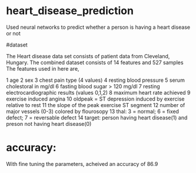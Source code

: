 # heart_disease_prediction

Used neural networks to predict whether a person is having a heart disease or not



#dataset

The Heart disease data set consists of patient data from Cleveland, Hungary. The combined dataset consists of 14 features and 527 samples  The features used in here are,

1 age
2 sex
3 chest pain type (4 values)
4 resting blood pressure
5 serum cholestoral in mg/dl
6 fasting blood sugar > 120 mg/dl
7 resting electrocardiographic results (values 0,1,2)
8 maximum heart rate achieved
9 exercise induced angina
10 oldpeak = ST depression induced by exercise relative to rest
11 the slope of the peak exercise ST segment
12 number of major vessels (0-3) colored by flourosopy
13 thal: 3 = normal; 6 = fixed defect; 7 = reversable defect
14 target: person having heart disease(1) and preson not having heart disease(0)


# accuracy:

With fine tuning the parameters, acheived an accuracy of 86.9

